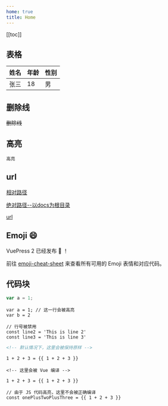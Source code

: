 ```yaml
---
home: true
title: Home
---
```

[[toc]]
## 表格
| 姓名 | 年龄 | 性别 |
| ---- | ---- | ---- |
| 张三 | 18   | 男   |
## 删除线
~~删除线~~
## 高亮
`高亮`
## url
[相对路径](./guide/README.md)

[绝对路径--以docs为根目录](/guide/README.md)

[url](https://www.baidu.com)
## Emoji :smile:
VuePress 2 已经发布 :tada: ！

前往 [emoji-cheat-sheet](https://github.com/ikatyang/emoji-cheat-sheet) 来查看所有可用的 Emoji 表情和对应代码。
## 代码块
```ts title="index.ts"
var a = 1;
```
```ts{1} title="index.ts"
var a = 1; // 这一行会被高亮
var b = 2
```
```ts:no-line-numbers
// 行号被禁用
const line2 = 'This is line 2'
const line3 = 'This is line 3'
```
```md
<!-- 默认情况下，这里会被保持原样 -->

1 + 2 + 3 = {{ 1 + 2 + 3 }}
```

```md:no-v-pre
<!-- 这里会被 Vue 编译 -->

1 + 2 + 3 = {{ 1 + 2 + 3 }}
```

```js:no-v-pre
// 由于 JS 代码高亮，这里不会被正确编译
const onePlusTwoPlusThree = {{ 1 + 2 + 3 }}
```